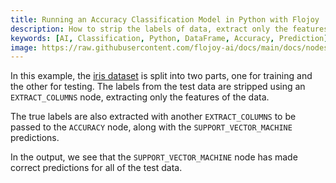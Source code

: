 ```yaml
---
title: Running an Accuracy Classification Model in Python with Flojoy
description: How to strip the labels of data, extract only the features of a datatest and run a prediction accuracy classification model in Python with Flojoy.
keywords: [AI, Classification, Python, DataFrame, Accuracy, Prediction]
image: https://raw.githubusercontent.com/flojoy-ai/docs/main/docs/nodes/AI_ML/CLASSIFICATION/ACCURACY/examples/EX1/output.jpeg
---
```


In this example, the [iris dataset](https://archive.ics.uci.edu/dataset/53/iris) is split into two parts, one for training and the other for testing. The labels from the test data are stripped using an `EXTRACT_COLUMNS` node, extracting only the features of the data. 

The true labels are also extracted with another `EXTRACT_COLUMNS` to be passed to the `ACCURACY` node, along with the `SUPPORT_VECTOR_MACHINE` predictions.

In the output, we see that the `SUPPORT_VECTOR_MACHINE` node has made correct predictions for all of the test data.
